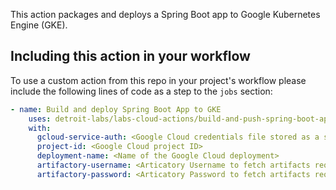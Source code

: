 This action packages and deploys a Spring Boot app to Google Kubernetes Engine (GKE).

## Including this action in your workflow

To use a custom action from this repo in your project's workflow please include the following lines of code as a step to the `jobs` section:

```yaml
- name: Build and deploy Spring Boot App to GKE
    uses: detroit-labs/labs-cloud-actions/build-and-push-spring-boot-application@main
    with:
      gcloud-service-auth: <Google Cloud credentials file stored as a secret>
      project-id: <Google Cloud project ID>
      deployment-name: <Name of the Google Cloud deployment>      
      artifactory-username: <Articatory Username to fetch artifacts required by your project>
      artifactory-password: <Articatory Password to fetch artifacts required by your project>
```